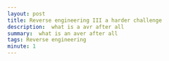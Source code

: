 ```yaml
---
layout: post
title: Reverse engineering III a harder challenge
description:  what is a avr after all 
summary:  what is an aver after all 
tags: Reverse engineering 
minute: 1
---
```

